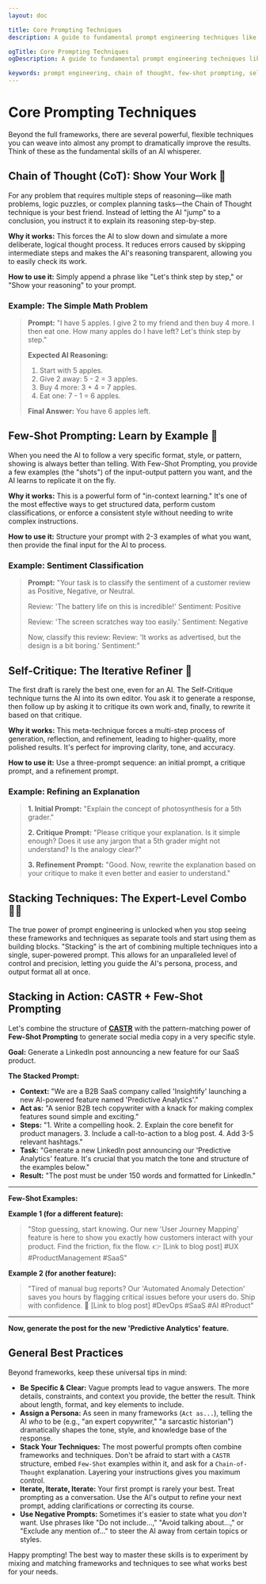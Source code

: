 ```yaml
---
layout: doc

title: Core Prompting Techniques
description: A guide to fundamental prompt engineering techniques like Chain of Thought, Few-Shot Prompting, and Self-Critique to improve AI-generated results.

ogTitle: Core Prompting Techniques
ogDescription: A guide to fundamental prompt engineering techniques like Chain of Thought, Few-Shot Prompting, and Self-Critique to improve AI-generated results.

keywords: prompt engineering, chain of thought, few-shot prompting, self-critique, AI prompts
---
```

# Core Prompting Techniques

Beyond the full frameworks, there are several powerful, flexible techniques you can weave into almost any prompt to dramatically improve the results. Think of these as the fundamental skills of an AI whisperer.

## Chain of Thought (CoT): Show Your Work 🧠

For any problem that requires multiple steps of reasoning—like math problems, logic puzzles, or complex planning tasks—the Chain of Thought technique is your best friend. Instead of letting the AI "jump" to a conclusion, you instruct it to explain its reasoning step-by-step.

**Why it works:** This forces the AI to slow down and simulate a more deliberate, logical thought process. It reduces errors caused by skipping intermediate steps and makes the AI's reasoning transparent, allowing you to easily check its work.

**How to use it:** Simply append a phrase like "Let's think step by step," or "Show your reasoning" to your prompt.

### Example: The Simple Math Problem

> **Prompt:** "I have 5 apples. I give 2 to my friend and then buy 4 more. I then eat one. How many apples do I have left? Let's think step by step."
>
> **Expected AI Reasoning:**
>
> 1. Start with 5 apples.
> 2. Give 2 away: 5 - 2 = 3 apples.
> 3. Buy 4 more: 3 + 4 = 7 apples.
> 4. Eat one: 7 - 1 = 6 apples.
>
> **Final Answer:** You have 6 apples left.

## Few-Shot Prompting: Learn by Example 🎯

When you need the AI to follow a very specific format, style, or pattern, showing is always better than telling. With Few-Shot Prompting, you provide a few examples (the "shots") of the input-output pattern you want, and the AI learns to replicate it on the fly.

**Why it works:** This is a powerful form of "in-context learning." It's one of the most effective ways to get structured data, perform custom classifications, or enforce a consistent style without needing to write complex instructions.

**How to use it:** Structure your prompt with 2-3 examples of what you want, then provide the final input for the AI to process.

### Example: Sentiment Classification

> **Prompt:**
> "Your task is to classify the sentiment of a customer review as Positive, Negative, or Neutral.
>
> Review: 'The battery life on this is incredible!'
> Sentiment: Positive
>
> Review: 'The screen scratches way too easily.'
> Sentiment: Negative
>
> Now, classify this review:
> Review: 'It works as advertised, but the design is a bit boring.'
> Sentiment:"

## Self-Critique: The Iterative Refiner 🧐

The first draft is rarely the best one, even for an AI. The Self-Critique technique turns the AI into its own editor. You ask it to generate a response, then follow up by asking it to critique its own work and, finally, to rewrite it based on that critique.

**Why it works:** This meta-technique forces a multi-step process of generation, reflection, and refinement, leading to higher-quality, more polished results. It's perfect for improving clarity, tone, and accuracy.

**How to use it:** Use a three-prompt sequence: an initial prompt, a critique prompt, and a refinement prompt.

### Example: Refining an Explanation

> **1. Initial Prompt:** "Explain the concept of photosynthesis for a 5th grader."
>
> **2. Critique Prompt:** "Please critique your explanation. Is it simple enough? Does it use any jargon that a 5th grader might not understand? Is the analogy clear?"
>
> **3. Refinement Prompt:** "Good. Now, rewrite the explanation based on your critique to make it even better and easier to understand."

## Stacking Techniques: The Expert-Level Combo 🧑‍🍳

The true power of prompt engineering is unlocked when you stop seeing these frameworks and techniques as separate tools and start using them as building blocks. "Stacking" is the art of combining multiple techniques into a single, super-powered prompt. This allows for an unparalleled level of control and precision, letting you guide the AI's persona, process, and output format all at once.

## Stacking in Action: CASTR + Few-Shot Prompting

Let's combine the structure of **[CASTR](prompt-frameworks#castr-your-go-to-for-general-brilliance-✨)** with the pattern-matching power of **Few-Shot Prompting** to generate social media copy in a very specific style.

**Goal:** Generate a LinkedIn post announcing a new feature for our SaaS product.

**The Stacked Prompt:**

* **Context:** "We are a B2B SaaS company called 'Insightify' launching a new AI-powered feature named 'Predictive Analytics'."
* **Act as:** "A senior B2B tech copywriter with a knack for making complex features sound simple and exciting."
* **Steps:** "1. Write a compelling hook. 2. Explain the core benefit for product managers. 3. Include a call-to-action to a blog post. 4. Add 3-5 relevant hashtags."
* **Task:** "Generate a new LinkedIn post announcing our 'Predictive Analytics' feature. It's crucial that you match the tone and structure of the examples below."
* **Result:** "The post must be under 150 words and formatted for LinkedIn."

---

**Few-Shot Examples:**

**Example 1 (for a different feature):**

> "Stop guessing, start knowing. Our new 'User Journey Mapping' feature is here to show you exactly how customers interact with your product. Find the friction, fix the flow. 👉 [Link to blog post] #UX #ProductManagement #SaaS"

**Example 2 (for another feature):**

> "Tired of manual bug reports? Our 'Automated Anomaly Detection' saves you hours by flagging critical issues before your users do. Ship with confidence. 🚀 [Link to blog post] #DevOps #SaaS #AI #Product"

---

**Now, generate the post for the new 'Predictive Analytics' feature.**

## General Best Practices

Beyond frameworks, keep these universal tips in mind:

* **Be Specific & Clear:** Vague prompts lead to vague answers. The more details, constraints, and context you provide, the better the result. Think about length, format, and key elements to include.
* **Assign a Persona:** As seen in many frameworks (`Act as...`), telling the AI *who* to be (e.g., "an expert copywriter," "a sarcastic historian") dramatically shapes the tone, style, and knowledge base of the response.
* **Stack Your Techniques:** The most powerful prompts often combine frameworks and techniques. Don't be afraid to start with a `CASTR` structure, embed `Few-Shot` examples within it, and ask for a `Chain-of-Thought` explanation. Layering your instructions gives you maximum control.
* **Iterate, Iterate, Iterate:** Your first prompt is rarely your best. Treat prompting as a conversation. Use the AI's output to refine your next prompt, adding clarifications or correcting its course.
* **Use Negative Prompts:** Sometimes it's easier to state what you *don't* want. Use phrases like "Do not include...," "Avoid talking about...," or "Exclude any mention of..." to steer the AI away from certain topics or styles.

Happy prompting! The best way to master these skills is to experiment by mixing and matching frameworks and techniques to see what works best for your needs.
